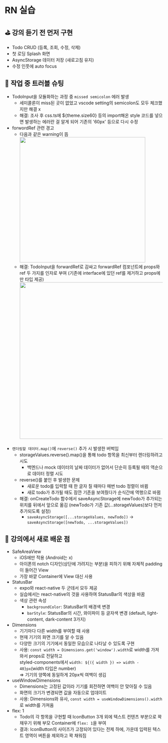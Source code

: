 # RN 실습

## ⛳ 강의 듣기 전 먼저 구현
* Todo CRUD (등록, 조회, 수정, 삭제)
* 첫 로딩 Splash 화면
* AsyncStorage 데이터 저장 (새로고침 유지)
* 수정 인풋에 auto focus

## 🧨 작업 중 트러블 슈팅
* TodoInput을 모듈화하는 과정 중 `missed semicolon` 에러 발생
  * 세미콜론이 miss된 곳이 없었고 vscode setting의 semicolon도 모두 체크했지만 해결 x
  * 해결: 조사 후 css.ts에 ${theme.size60} 등의 import해온 style 코드를 넣으면 발생하는 에러란 걸 알게 되어 기존의 '60px' 등으로 다시 수정 <br/>
* forwordRef 관련 경고
  * 다음과 같은 warning이 뜸 <br/>
    <img src="https://github.com/Yena-Yun/RN-Todo-List/assets/68722179/3f329695-3300-4467-bec6-15244c6d2afc" width='400' /> <br/>
  * 해결: TodoInput을 forwardRef로 감싸고 forwardRef 컴포넌트에 props와 ref 두 가지를 인자로 부여 (기존에 interface에 있던 ref를 제거하고 props에만 타입 제공) <br/>
    <img src="https://github.com/Yena-Yun/RN-Todo-List/assets/68722179/e3759e7b-25d2-4e18-b8b1-d244e37f519a" width='500' /> <br/> <br/>
* `렌더링할 데이터.map()`에 `reverse()` 추가 시 발생한 버벅임
  * storageValues.reverse().map()을 통해 todo 항목을 최신부터 렌더링하려고 시도
    * 백엔드나 mock 데이터의 날짜 데이터가 없어서 단순히 등록될 때의 역순으로 데이터 정렬 시도
  * reverse()를 붙인 후 발생한 문제
    * 새로운 todo를 입력할 때 한 글자 칠 때마다 매번 todo 정렬이 바뀜
    * 새로 todo가 추가될 때도 잠깐 기존을 보여줬다가 순식간에 역행으로 바뀜
  * 해결: onCreateTodo 함수에서 saveAsyncStorage에 newTodo가 추가되는 위치를 뒤에서 앞으로 옮김 (newTodo가 기존 값(...storageValues)보다 먼저 추가되도록 설정)
    * `saveAsyncStorage([...storageValues, newTodo])` -> `saveAsyncStorage([newTodo, ...storageValues])`


## 🥏 강의에서 새로 배운 점
* SafeAreaView
  * iOS에만 적용 (Android는 x)
  * 아이폰의 notch 디자인(상단에 가려지는 부분)을 피하기 위해 자체적 padding이 들어간 View
  * 가장 바깥 Container에 View 대신 사용
* StatusBar
  * expo와 react-native 두 군데서 모두 제공
  * 실습에서는 react-native의 것을 사용하여 StatusBar의 색상을 바꿈
  * 색상 관련 속성
    * `backgroundColor`: StatusBar의 배경색 변경
    * `barStyle`: StatusBar의 시간, 와이파이 등 글자색 변경 (default, light-content, dark-content 3가지)
* Dimensions
  * 기기마다 다른 width를 부여할 때 사용
  * 현재 기기의 화면 크기를 알 수 있음
  * 다양한 크기의 기기에서 동일한 모습으로 나타날 수 있도록 구현
  * 사용: `const width = Dimensions.get('window').width`로 width를 가져와서 props로 전달하고<br/>
   styled-components에서 `width: ${({ width }) => width - 40}px`(width 타입은 number) <br/>
   => 기기의 양쪽에 동일하게 20px씩 여백이 생김
* useWindowDimensions
  * Dimensions는 고정된 값이라 기기를 회전하면 여백이 안 맞아질 수 있음
  * 화면의 크기가 변경되면 값을 자동으로 업데이트
  * 사용: Dimensions와 유사, `const width = useWindowDimensions().width`로 width를 가져옴
* flex: 1
  * Todo의 각 항목을 구현할 때 IconButton 3개 외에 텍스트 컨텐츠 부분으로 꽉 채우기 위해 부모 Container에 `flex: 1`을 부여
  * 결과: IconButton의 사이즈가 고정되어 있다는 전제 하에, 가운데 입력된 텍스트 영역이 버튼을 제외하고 꽉 채워짐


